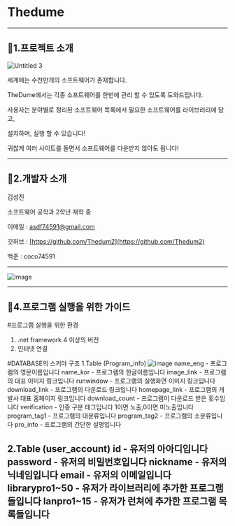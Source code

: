 # Thedume
---

## 📌1.프로젝트 소개

![Untitled 3](https://user-images.githubusercontent.com/76659528/109339057-69d0d800-78aa-11eb-9a8f-bc3a48f14046.png)

세계에는 수천만개의 소프트웨어가 존재합니다.

TheDume에서는 각종 소프트웨어를 한번에 관리 할 수 있도록 도와드립니다.

사용자는 분야별로 정리된 소프트웨어 목록에서 필요한 소프트웨어를 라이브러리에 담고,

설치하며, 실행 할 수 있습니다! 

귀찮게 여러 사이트를 돌면서 소프트웨어를 다운받지 않아도 됩니다!

---

## 📕2.개발자 소개

김성진

소프트웨어 공학과 2학년 재학 중

이메일 : asdf74591@gmail.com

깃허브 : [https://github.com/Thedum2](https://github.com/Thedum2)

백준 : coco74591

 

---

![image](https://user-images.githubusercontent.com/76659528/109339246-b3212780-78aa-11eb-9d91-522e96a1408f.png)

---

## 📕4.프로그램 실행을 위한 가이드

#프로그램 실행을 위한 환경
1. .net framework 4 이상의 버전
2. 인터넷 연결

#DATABASE의 스키마 구조
1.Table (Program_info)
![image](https://user-images.githubusercontent.com/76659528/110469039-75c76000-811c-11eb-8cfd-4901ff6b954f.png)
name_eng - 프로그램의 영문이름입니다
name_kor - 프로그램의 한글이름입니다
image_link - 프로그램의 대표 이미지 링크입니다
runwindow - 프로그램의 실행화면 이미지 링크입니다
download_link - 프로그램의 다운로드 링크입니다
homepage_link - 프로그램의 개발사 대표 홈페이지 링크입니다
download_count - 프로그램이 다운로드 받은 횟수입니다
verification - 인증 구분 태그입니다 1이면 노출,0이면 미노출입니다
program_tag1 - 프로그램의 대분류입니다
program_tag2 - 프로그램의 소분류입니다
pro_info - 프로그램의 간단한 설명입니다

2.Table (user_account)
	id - 유저의 아아디입니다
 password - 유저의 비밀번호입니다
 nickname - 유저의 닉네임입니다
 email - 유저의 이메일입니다
 librarypro1~50 - 유저가 라이브러리에 추가한 프로그램들입니다
 lanpro1~15 - 유저가 런쳐에 추가한 프로그램 목록들입니다
---

